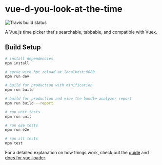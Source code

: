 # vue-d-you-look-at-the-time
![Travis build status](https://travis-ci.org/SKalt/vue-d-you-look-at-the-time.svg?branch=master)

A Vue.js time picker that's searchable, tabbable, and compatible with Vuex.


## Build Setup

``` bash
# install dependencies
npm install

# serve with hot reload at localhost:8080
npm run dev

# build for production with minification
npm run build

# build for production and view the bundle analyzer report
npm run build --report

# run unit tests
npm run unit

# run e2e tests
npm run e2e

# run all tests
npm test
```

For a detailed explanation on how things work, check out the [guide](http://vuejs-templates.github.io/webpack/) and [docs for vue-loader](http://vuejs.github.io/vue-loader).
